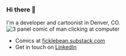 ### Hi there 👋
I'm a developer and cartoonist in Denver, CO.
![3 panel comic of man clicking at computer](https://github.com/hicks2evan/hicks2evan/assets/23247607/1e7fc20d-0353-4229-b408-b1c4b7eee090)

- Comics at [ficklebean.substack.com](https://ficklebean.substack.com/)
- Get in touch on [LinkedIn](https://www.linkedin.com/feed/)

